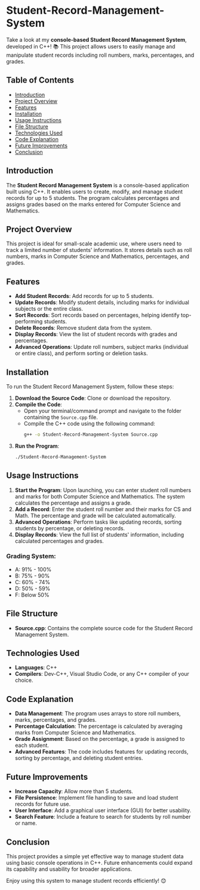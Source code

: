 # Student-Record-Management-System

Take a look at my **console-based Student Record Management System**, developed in C++! 📚 This project allows users to easily manage and manipulate student records including roll numbers, marks, percentages, and grades.

## Table of Contents
- [Introduction](#introduction)
- [Project Overview](#project-overview)
- [Features](#features)
- [Installation](#installation)
- [Usage Instructions](#usage-instructions)
- [File Structure](#file-structure)
- [Technologies Used](#technologies-used)
- [Code Explanation](#code-explanation)
- [Future Improvements](#future-improvements)
- [Conclusion](#conclusion)

## Introduction
The **Student Record Management System** is a console-based application built using C++. It enables users to create, modify, and manage student records for up to 5 students. The program calculates percentages and assigns grades based on the marks entered for Computer Science and Mathematics.

## Project Overview
This project is ideal for small-scale academic use, where users need to track a limited number of students' information. It stores details such as roll numbers, marks in Computer Science and Mathematics, percentages, and grades.

## Features
- **Add Student Records**: Add records for up to 5 students.
- **Update Records**: Modify student details, including marks for individual subjects or the entire class.
- **Sort Records**: Sort records based on percentages, helping identify top-performing students.
- **Delete Records**: Remove student data from the system.
- **Display Records**: View the list of student records with grades and percentages.
- **Advanced Operations**: Update roll numbers, subject marks (individual or entire class), and perform sorting or deletion tasks.

## Installation
To run the Student Record Management System, follow these steps:

1. **Download the Source Code**: Clone or download the repository.
2. **Compile the Code**:
   - Open your terminal/command prompt and navigate to the folder containing the `Source.cpp` file.
   - Compile the C++ code using the following command:
     ```bash
     g++ -o Student-Record-Management-System Source.cpp
     ```
3. **Run the Program**:
   ```bash
   ./Student-Record-Management-System
   ```

## Usage Instructions
1. **Start the Program**: Upon launching, you can enter student roll numbers and marks for both Computer Science and Mathematics. The system calculates the percentage and assigns a grade.
2. **Add a Record**: Enter the student roll number and their marks for CS and Math. The percentage and grade will be calculated automatically.
3. **Advanced Operations**: Perform tasks like updating records, sorting students by percentage, or deleting records.
4. **Display Records**: View the full list of students' information, including calculated percentages and grades.

### Grading System:
- A: 91% - 100%
- B: 75% - 90%
- C: 60% - 74%
- D: 50% - 59%
- F: Below 50%

## File Structure
- **Source.cpp**: Contains the complete source code for the Student Record Management System.

## Technologies Used
- **Languages**: C++
- **Compilers**: Dev-C++, Visual Studio Code, or any C++ compiler of your choice.

## Code Explanation
- **Data Management**: The program uses arrays to store roll numbers, marks, percentages, and grades.
- **Percentage Calculation**: The percentage is calculated by averaging marks from Computer Science and Mathematics.
- **Grade Assignment**: Based on the percentage, a grade is assigned to each student.
- **Advanced Features**: The code includes features for updating records, sorting by percentage, and deleting student entries.

## Future Improvements
- **Increase Capacity**: Allow more than 5 students.
- **File Persistence**: Implement file handling to save and load student records for future use.
- **User Interface**: Add a graphical user interface (GUI) for better usability.
- **Search Feature**: Include a feature to search for students by roll number or name.

## Conclusion
This project provides a simple yet effective way to manage student data using basic console operations in C++. Future enhancements could expand its capability and usability for broader applications.

Enjoy using this system to manage student records efficiently! 😊
